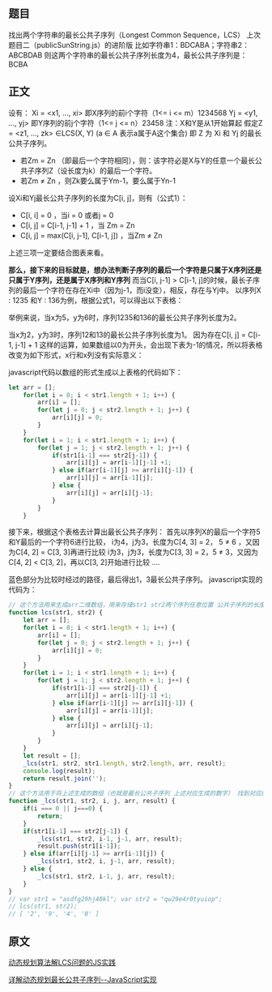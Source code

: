## 题目
找出两个字符串的最长公共子序列（Longest Common Sequence，LCS）
上次题目二（publicSunString.js）的进阶版
比如字符串1：BDCABA；字符串2：ABCBDAB 则这两个字符串的最长公共子序列长度为4，最长公共子序列是：BCBA
## 正文
设有：
Xi = <x1,  ...,  xi> 即X序列的前i个字符（1<= i <= m）1234568
Yj = <y1,  ...,  yj> 即Y序列的前j个字符（1<= j <= n）23458
注：X和Y是从1开始算起
假定Z = <z1,  ...,  zk> ∈LCS(X, Y)  (a ∈ A 表示a属于A这个集合)
即 Z 为 Xi 和 Yj 的最长公共子序列。
* 若Zm = Zn （即最后一个字符相同），则：该字符必是X与Y的任意一个最长公共子序列Z（设长度为k）的最后一个字符。
* 若Zm ≠ Zn ，则Zk要么属于Ym-1，要么属于Yn-1

设Xi和Yj最长公共子序列的长度为C[i, j]，则有（公式1）：
* C[i, i] = 0 ，当i = 0 或者j = 0
* C[i, j] = C[i-1, j-1] + 1 ，当 Zm = Zn
* C[i, j] = max(C[i, j-1], C[i-1, j]) ，当Zm ≠ Zn

上述三项一定要结合图表来看。

**那么，接下来的目标就是，想办法判断子序列的最后一个字符是只属于X序列还是只属于Y序列，还是属于X序列和Y序列**
而当C[i, j-1] > C[i-1, j]的时候，最长子序列的最后一个字符在存在Xi中（因为j-1，而i没变），相反，存在与Yj中。
以序列X : 1235 和Y : 136为例，根据公式1，可以得出以下表格：

举例来说，当x为5，y为6时，序列1235和136的最长公共子序列长度为2。

当x为2，y为3时，序列12和13的最长公共子序列长度为1。
因为存在C[i, j] = C[i-1, j-1] + 1 这样的运算，如果数组以0为开头，会出现下表为-1的情况，所以将表格改变为如下形式，x行和x列没有实际意义：

javascript代码以数组的形式生成以上表格的代码如下：
```javascript
let arr = []; 
    for(let i = 0; i < str1.length + 1; i++) {
        arr[i] = [];
        for(let j = 0; j < str2.length + 1; j++) {
            arr[i][j] = 0;
        }
    }
    for(let i = 1; i < str1.length + 1; i++) {
        for(let j = 1; j < str2.length + 1; j++) {
            if(str1[i-1] === str2[j-1]) {
                arr[i][j] = arr[i-1][j-1] +1;
            } else if(arr[i-1][j] >= arr[i][j-1]) {
                arr[i][j] = arr[i-1][j];
            } else {
                arr[i][j] = arr[i][j-1];
            }
        }
    }
```
接下来，根据这个表格去计算出最长公共子序列：
首先以序列X的最后一个字符5和Y最后的一个字符6进行比较，
i为4，j为3，长度为C[4, 3] = 2， 5 ≠ 6 ，又因为C[4, 2] = C[3, 3]再进行比较
i为3，j为3，长度为C[3, 3] = 2，5 ≠ 3，又因为C[4, 2] < C[3, 2]，再以C[3, 2]开始进行比较
....

蓝色部分为比较时经过的路径，最后得出1，3最长公共子序列。
javascript实现的代码为：
```javascript
// 这个方法用来生成arr二维数组，用来存储str1 str2两个序列任意位置 公共子序列的长度
function lcs(str1, str2) {
    let arr = []; 
    for(let i = 0; i < str1.length + 1; i++) {
        arr[i] = [];
        for(let j = 0; j < str2.length + 1; j++) {
            arr[i][j] = 0;
        }
    }
    for(let i = 1; i < str1.length + 1; i++) {
        for(let j = 1; j < str2.length + 1; j++) {
            if(str1[i-1] === str2[j-1]) {
                arr[i][j] = arr[i-1][j-1] +1;
            } else if(arr[i-1][j] >= arr[i][j-1]) {
                arr[i][j] = arr[i-1][j];
            } else {
                arr[i][j] = arr[i][j-1];
            }
        }
    }
    let result = [];
    _lcs(str1, str2, str1.length, str2.length, arr, result);
    console.log(result);
    return result.join('');
}
// 这个方法用于将上述生成的数组（也就是最长公共子序列 上述对应生成的数字） 找到对应的位置字符
function _lcs(str1, str2, i, j, arr, result) {
    if(i === 0 || j===0) {
        return;
    }
    if(str1[i-1] === str2[j-1]) {
        _lcs(str1, str2, i-1, j-1, arr, result);
        result.push(str1[i-1]);
    } else if(arr[i][j-1] >= arr[i-1][j]) {
        _lcs(str1, str2, i, j-1, arr, result);
    } else {
        _lcs(str1, str2, i-1, j, arr, result);
    }
}
// var str1 = "asdfg29hj40kl"; var str2 = "qw29e4r0tyuiop";
// lcs(str1, str2);
// [ '2', '9', '4', '0' ]
```

## 原文
[动态规划算法解LCS问题的JS实践](https://my.oschina.net/MBitGo/blog/496572)

[详解动态规划最长公共子序列--JavaScript实现](https://juejin.im/post/5b0c2583f265da08f50b4b33)
